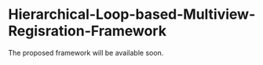 # Hierarchical-Loop-based-Multiview-Regisration-Framework

The proposed framework will be available soon.

